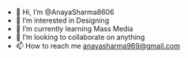 - 👋 Hi, I’m @AnayaSharma8606
- 👀 I’m interested in Designing
- 🌱 I’m currently learning Mass Media
- 💞️ I’m looking to collaborate on anything
- 📫 How to reach me anayasharma969@gmail.com

<!---
AnayaSharma8606/AnayaSharma8606 is a ✨ special ✨ repository because its `README.md` (this file) appears on your GitHub profile.
You can click the Preview link to take a look at your changes.
--->
